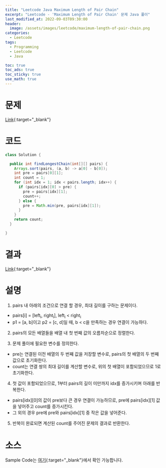 ```yaml
---
title: "Leetcode Java Maximum Length of Pair Chain"
excerpt: "Leetcode - 'Maximum Length of Pair Chain' 문제 Java 풀이"
last_modified_at: 2022-09-03T09:30:00
header:
  image: /assets/images/leetcode/maximum-length-of-pair-chain.png
categories:
  - Leetcode
tags:
  - Programming
  - Leetcode
  - Java

toc: true
toc_ads: true
toc_sticky: true
use_math: true
---
```

# 문제
[Link](https://leetcode.com/problems/maximum-length-of-pair-chain/){:target="_blank"}

# 코드
```java
class Solution {

  public int findLongestChain(int[][] pairs) {
    Arrays.sort(pairs, (a, b) -> a[0] - b[0]);
    int pre = pairs[0][1];
    int count = 1;
    for (int idx = 1; idx < pairs.length; idx++) {
      if (pairs[idx][0] > pre) {
        pre = pairs[idx][1];
        count++;
      } else {
        pre = Math.min(pre, pairs[idx][1]);
      }
    }
    return count;
  }

}
```

# 결과
[Link](https://leetcode.com/submissions/detail/790017249/){:target="_blank"}

# 설명
1. pairs 내 아래의 조건으로 연결 할 경우, 최대 길이를 구하는 문제이다.
- pairs[i] = [left<sub>i</sub>, right<sub>i</sub>], left<sub>i</sub> < right<sub>i</sub>
- p1 = [a, b]이고 p2 = [c, d]일 때, b < c을 만족하는 경우 연결이 가능하다.

2. pairs의 모든 배열들을 배열 내 첫 번째 값의 오름차순으로 정렬한다.

3. 문제 풀이에 필요한 변수를 정의한다.
- pre는 연결된 이전 배열의 두 번째 값을 저장할 변수로, pairs의 첫 배열의 두 번째 값으로 초기화한다.
- count는 연결 쌍의 최대 길이를 계산할 변수로, 위의 첫 배열이 포함되었으므로 1로 초기화한다.

4. 첫 값이 포함되었으므로, 1부터 pairs의 길이 미만까지 idx를 증가시키며 아래를 반복한다.
- pairs[idx][0]의 값이 pre보다 큰 경우 연결이 가능하므로, pre에 pairs[idx][1] 값을 넣어주고 count를 증가시킨다.
- 그 외의 경우 pre에 pre와 pairs[idx][1] 중 작은 값을 넣어준다.

5. 반복이 완료되면 계산된 count를 주어진 문제의 결과로 반환한다.

# 소스
Sample Code는 [여기](https://github.com/GracefulSoul/leetcode/blob/master/src/main/java/gracefulsoul/problems/MaximumLengthOfPairChain.java){:target="_blank"}에서 확인 가능합니다.
